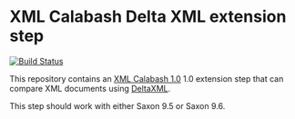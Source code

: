 # XML Calabash Delta XML extension step

[![Build Status](https://travis-ci.org/ndw/xmlcalabash1-deltaxml.svg?branch=master)](https://travis-ci.org/ndw/xmlcalabash1-deltaxml.svg?branch=master)

This repository contains an
[XML Calabash 1.0](http://github.com/ndw/xmlcalabash1) 1.0 extension
step that can compare XML documents using
[DeltaXML](http://www.deltaxml.com/).

This step should work with either Saxon 9.5 or Saxon 9.6.
